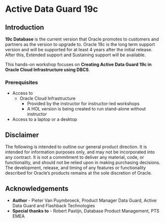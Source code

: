 # Active Data Guard 19c 

## Introduction

**19c Database** is the current version that Oracle promotes to customers and partners as the version to upgrade to. Oracle 19c is the long term support version and will be supported for at least 4 years after the initial release. After this, Extended support and Sustaining support will be available.

This hands-on workshop focuses on **Creating Active Data Guard 19c in Oracle Cloud Infrastructure using DBCS**.

### Prerequisites

- Access to 
	- Oracle Cloud Infrastructure 
    	- Provided by the instructor for instructor-led workshops
    	- A HOL version is being created to run stand-alone without instructor
- Access to a laptop or a desktop 

## Disclaimer 
The following is intended to outline our general product direction. It is intended for information purposes only, and may not be incorporated into any contract. It is not a commitment to deliver any material, code, or functionality, and should not be relied upon in making purchasing decisions. The development, release, and timing of any features or functionality described for Oracle’s products remains at the sole discretion of Oracle.


## Acknowledgements

- **Author** - Pieter Van Puymbroeck, Product Manager Data Guard, Active Data Guard and Flashback Technologies
- **Special thanks to** - Robert Pastijn, Database Product Management, PTS EMEA